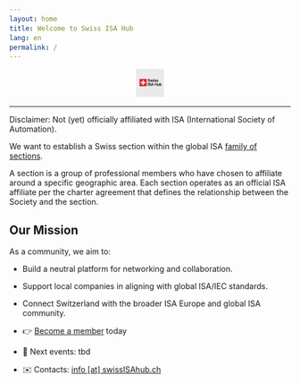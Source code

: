 ```yaml
---
layout: home
title: Welcome to Swiss ISA Hub
lang: en
permalink: /
---
```


<p align="center">
  <img src="assets/logo_isa_hub.png" alt="ISA Hub Logo" width="50">
</p>

---

Disclaimer: Not (yet) officially affiliated with ISA (International Society of Automation).

We want to establish a Swiss section within the global ISA [family of sections](https://www.isa.org/membership/geographic-sections).

A section is a group of professional members who have chosen to affiliate around a specific geographic area. Each section operates as an official ISA affiliate per the charter agreement that defines the relationship between the Society and the section.

## Our Mission

As a community, we aim to:

- Build a neutral platform for networking and collaboration.
- Support local companies in aligning with global ISA/IEC standards.
- Connect Switzerland with the broader ISA Europe and global ISA community.


- 👉 [Become a member](./members) today
- 📅 Next events: tbd
- ✉️ Contacts: [info [at] swissISAhub.ch](mailto:info@swissISAhub.org)

